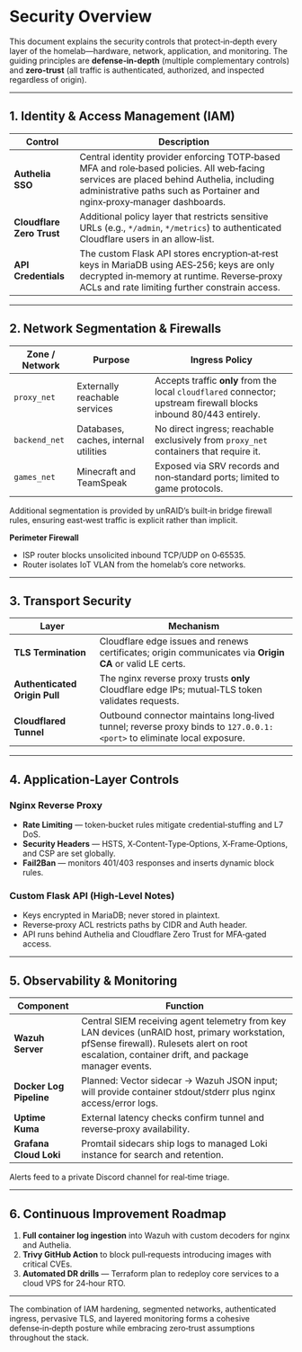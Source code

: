 # Security Overview

This document explains the security controls that protect‑in‑depth every layer of the homelab—hardware, network, application, and monitoring. The guiding principles are **defense‑in‑depth** (multiple complementary controls) and **zero‑trust** (all traffic is authenticated, authorized, and inspected regardless of origin).

---

## 1. Identity & Access Management (IAM)

| Control | Description |
|---------|-------------|
| **Authelia SSO** | Central identity provider enforcing TOTP‑based MFA and role‑based policies. All web‑facing services are placed behind Authelia, including administrative paths such as Portainer and nginx‑proxy‑manager dashboards. |
| **Cloudflare Zero Trust** | Additional policy layer that restricts sensitive URLs (e.g., `*/admin`, `*/metrics`) to authenticated Cloudflare users in an allow‑list. |
| **API Credentials** | The custom Flask API stores encryption‑at‑rest keys in MariaDB using AES‑256; keys are only decrypted in‑memory at runtime. Reverse‑proxy ACLs and rate limiting further constrain access. |

---

## 2. Network Segmentation & Firewalls

| Zone / Network | Purpose | Ingress Policy |
|----------------|---------|----------------|
| `proxy_net` | Externally reachable services | Accepts traffic **only** from the local `cloudflared` connector; upstream firewall blocks inbound 80/443 entirely. |
| `backend_net` | Databases, caches, internal utilities | No direct ingress; reachable exclusively from `proxy_net` containers that require it. |
| `games_net` | Minecraft and TeamSpeak | Exposed via SRV records and non‑standard ports; limited to game protocols. |

Additional segmentation is provided by unRAID’s built‑in bridge firewall rules, ensuring east‑west traffic is explicit rather than implicit.

**Perimeter Firewall**

* ISP router blocks unsolicited inbound TCP/UDP on 0‑65535.
* Router isolates IoT VLAN from the homelab’s core networks.

---

## 3. Transport Security

| Layer | Mechanism |
|-------|-----------|
| **TLS Termination** | Cloudflare edge issues and renews certificates; origin communicates via **Origin CA** or valid LE certs. |
| **Authenticated Origin Pull** | The nginx reverse proxy trusts **only** Cloudflare edge IPs; mutual‑TLS token validates requests. |
| **Cloudflared Tunnel** | Outbound connector maintains long‑lived tunnel; reverse proxy binds to `127.0.0.1:<port>` to eliminate local exposure. |

---

## 4. Application‑Layer Controls

### Nginx Reverse Proxy

* **Rate Limiting** — token‑bucket rules mitigate credential‑stuffing and L7 DoS.
* **Security Headers** — HSTS, X‑Content‑Type‑Options, X‑Frame‑Options, and CSP are set globally.
* **Fail2Ban** — monitors 401/403 responses and inserts dynamic block rules.

### Custom Flask API (High‑Level Notes)

* Keys encrypted in MariaDB; never stored in plaintext.
* Reverse‑proxy ACL restricts paths by CIDR and Auth header.
* API runs behind Authelia and Cloudflare Zero Trust for MFA‑gated access.

---

## 5. Observability & Monitoring

| Component | Function |
|-----------|----------|
| **Wazuh Server** | Central SIEM receiving agent telemetry from key LAN devices (unRAID host, primary workstation, pfSense firewall). Rulesets alert on root escalation, container drift, and package manager events. |
| **Docker Log Pipeline** | Planned: Vector sidecar → Wazuh JSON input; will provide container stdout/stderr plus nginx access/error logs. |
| **Uptime Kuma** | External latency checks confirm tunnel and reverse‑proxy availability. |
| **Grafana Cloud Loki** | Promtail sidecars ship logs to managed Loki instance for search and retention. |

Alerts feed to a private Discord channel for real‑time triage.

---

## 6. Continuous Improvement Roadmap

1. **Full container log ingestion** into Wazuh with custom decoders for nginx and Authelia.  
2. **Trivy GitHub Action** to block pull‑requests introducing images with critical CVEs.  
3. **Automated DR drills** — Terraform plan to redeploy core services to a cloud VPS for 24‑hour RTO.  

---

The combination of IAM hardening, segmented networks, authenticated ingress, pervasive TLS, and layered monitoring forms a cohesive defense‑in‑depth posture while embracing zero‑trust assumptions throughout the stack.
